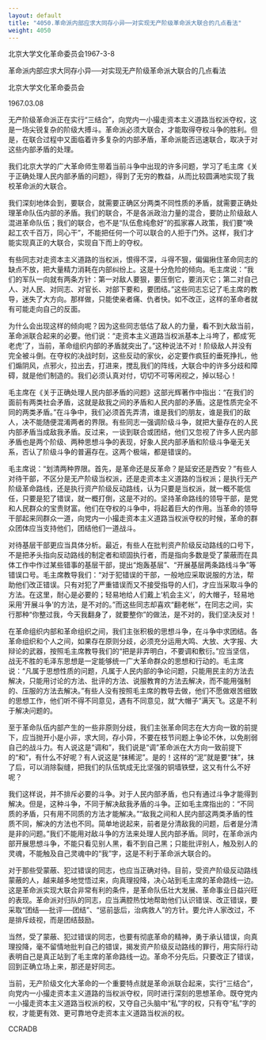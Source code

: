 ```yaml
---
layout: default
title: "4050.革命派内部应求大同存小异──对实现无产阶级革命派大联合的几点看法"
weight: 4050
---
```


北京大学文化革命委员会1967-3-8

革命派内部应求大同存小异──对实现无产阶级革命派大联合的几点看法

北京大学文化革命委员会

1967.03.08

无产阶级革命派正在实行“三结合”，向党内一小撮走资本主义道路当权派夺权，这是一场尖锐复杂的阶级大搏斗。革命派必须大联合，才能取得夺权斗争的胜利。但是，在联合过程中又面临着许多复杂的内部矛盾，革命派能否迅速联合，取决于对这些内部矛盾的处理。

我们北京大学的广大革命师生带着当前斗争中出现的许多问题，学习了毛主席《关于正确处理人民内部矛盾的问题》，得到了无穷的教益，从而比较圆满地实现了我校革命派的大联合。

我们深刻地体会到，要联合，就需要正确区分两类不同性质的矛盾，就需要正确处理革命队伍内部的矛盾。我们的联合，不是各派政治力量的混合，要防止阶级敌人混进革命队伍；我们的联合，也不是“队伍愈纯愈好”的孤家寡人政策，我们要“唤起工农千百万，同心干”，不能把任何一个可以联合的人拒于门外。这样，我们才能实现真正的大联合，实现自下而上的夺权。

有些同志对走资本主义道路的当权派，恨得不深，斗得不狠，偏偏揪住革命同志的缺点不放，把大量精力消耗在内部纠纷上。这是十分危险的倾向。毛主席说：“我们的军队一向就有两条方针：第一对敌人要狠，要压倒它，要消灭它；第二对自己人、对人民、对同志、对官长、对部下要和，要团结。”这些同志忘记了毛主席的教导，迷失了大方向。那样做，只能使亲者痛、仇者快。如不改正，这样的革命者就有可能走向自己的反面。

为什么会出现这样的倾向呢？因为这些同志低估了敌人的力量，看不到大敌当前，革命派联合起来的必要。他们说：“走资本主义道路当权派基本上斗垮了，都成‘死老虎’了，当前，革命组织内部的矛盾就突出了。”这种说法不对！阶级敌人并没有完全被斗倒。在夺权的决战时刻，这些反动的家伙，必定要作疯狂的垂死挣扎，他们煽阴风，点邪火，拉出去，打进来，搅乱我们的阵线，大联合中的许多分歧和障碍，就是他们制造的。我们必须认真对付，切切不可等闲视之，掉以轻心！

毛主席在《关于正确处理人民内部矛盾的问题》这部光辉著作中指出：“在我们的面前有两类社会矛盾，这就是敌我之间的矛盾和人民内部的矛盾。这是性质完全不同的两类矛盾。”在斗争中，我们必须首先弄清，谁是我们的朋友，谁是我们的敌人，决不能随便混淆两者的界限。有些同志一强调阶级斗争，就把大量存在的人民内部矛盾当成敌我矛盾。反过来，一谈到联合或团结，他们又忽视了许多人民内部矛盾也是两个阶级、两种思想斗争的表现，好象人民内部矛盾和阶级斗争毫无关系，否认了阶级斗争的普遍存在。这两个极端，都是错误的。

毛主席说：“划清两种界限。首先，是革命还是反革命？是延安还是西安？”有些人对待干部，不区分是无产阶级当权派，还是走资本主义道路的当权派；是执行无产阶级革命路线，还是执行资产阶级反动路线，认为只要是当权派，就一概不能信任，只要是犯了错误，就一概打倒，这是不对的。坚持革命路线的领导干部，是党和人民群众的宝贵财富。他们在夺权的斗争中，将起着巨大的作用。当革命的领导干部起来同群众一道，向党内一小撮走资本主义道路当权派夺权的时候，革命的群众团体应当支持他们，团结他们一道战斗。

对待基层干部更应当具体分析。最近，有些人在批判资产阶级反动路线的口号下，不是把矛头指向反动路线的制定者和顽固执行者，而是指向多数是受了蒙蔽而在具体工作中作过某些错事的基层干部，提出“炮轰基层”、“开展基层两条路线斗争”等错误口号。毛主席教导我们：“对于犯错误的干部，一般地应采取说服的方法，帮助他们改正错误。只有对犯了严重错误而又不接受指导的人们，才应当采取斗争的方法。在这里，耐心是必要的；轻易地给人们戴上‘机会主义’，的大帽子，轻易地采用‘开展斗争’的方法，是不对的。”而这些同志却喜欢“翻老帐”，在同志之间，实行那种“你整过我，今天我翻身了，就要整你”的做法，是不对的，我们坚决反对！

在革命组织内部和革命组织之间，我们主张积极的思想斗争，在斗争中求团结。各革命组织和个人之间，如果存在原则分歧，必须充分运用大鸣、大放、大字报、大辩论的武器，按照毛主席教导我们的“把是非弄明白，不要调和敷衍。”应当坚信，战无不胜的毛泽东思想是一定能够统一广大革命群众的思想和行动的。毛主席说：“凡属于思想性质的问题，凡属于人民内部的争论问题，只能用民主的方法去解决，只能用讨论的方法、批评的方法、说服教育的方法去解决，而不能用强制的、压服的方法去解决。”有些人没有按照毛主席的教导去做，他们不愿做艰苦细致的思想工作，他们听不得不同意见，遇有不同意见，就“大帽子”满天飞。这是不利于解决问题的。

至于革命队伍内部产生的一些非原则分歧，我们主张革命同志在大方向一致的前提下，应当抛开小是小非，求大同，存小异，不要在枝节问题上争论不休，以免削弱自己的战斗力。有人说这是“调和”，我们说是“调”革命派在大方向一致前提下的“和”，有什么不好呢？有人说这是“抹稀泥”。是的！这样的“泥”就是要“抹”，抹了后，可以消除裂缝，把我们的队伍筑成无比坚强的铜墙铁壁，这又有什么不好呢？

我们这样说，并不排斥必要的斗争。对于人民内部矛盾，也只有通过斗争才能得到解决。但是，这种斗争，不同于解决敌我矛盾的斗争。正如毛主席指出的：“不同质的矛盾，只有用不同质的方法才能解决。”“敌我之间和人民内部这两类矛盾的性质不同，解决的方法也不同。简单地说起来，前者是分清敌我的问题，后者是分清是非的问题。”我们不能用对敌斗争的方法来处理人民内部矛盾。同时，在革命派内部开展思想斗争，不能只看见别人黑，看不到自己黑；只能批评别人，触及别人的灵魂，不能触及自己灵魂中的“我”字，这是不利于革命派大联合的。

对于那些受蒙蔽、犯过错误的同志，也应当正确对待。目前，受资产阶级反动路线蒙蔽的人，越来越多地觉悟过来，向真理投降，决心站到毛主席的革命路线一边。这是革命派实现大联合非常有利的条件，是革命队伍壮大发展、革命事业日益兴旺的表现。革命派对归队的同志，应当满腔热忱地帮助他们认识错误、改正错误，要采取“团结──批评──团结”、“惩前毖后，治病救人”的方针。要允许人家改过，不是排斥歧视，而是团结鼓励。

当然，受了蒙蔽、犯过错误的同志，也要有彻底革命的精神，勇于承认错误，向真理投降，毫不留情地批判自己的错误，揭发资产阶级反动路线的罪行，用实际行动表明自己是真正站到了毛主席的革命路线一边。革命不分先后。只要改正了错误，回到正确立场上来，那还是好同志。

当前，无产阶级文化大革命的一个重要特点就是革命派联合起来，实行“三结合”，向党内一小撮走资本主义道路的当权派夺权，同时进行深刻的思想革命。既夺党内一小撮走资本主义道路当权派的权，又夺自己头脑中“私”字的权，只有夺“私”字的权，才能更有效、更可靠地夺走资本主义道路当权派的权。

CCRADB

